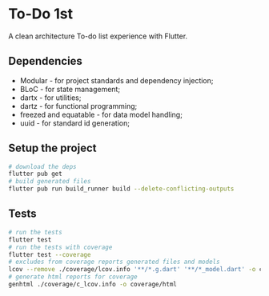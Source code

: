 # To-Do 1st

A clean architecture To-do list experience with Flutter.

## Dependencies

- Modular - for project standards and dependency injection;
- BLoC - for state management;
- dartx - for utilities;
- dartz - for functional programming;
- freezed and equatable - for data model handling;
- uuid - for standard id generation;

## Setup the project

```sh
# download the deps
flutter pub get
# build generated files
flutter pub run build_runner build --delete-conflicting-outputs
```

## Tests

```sh
# run the tests
flutter test
# run the tests with coverage
flutter test --coverage
# excludes from coverage reports generated files and models
lcov --remove ./coverage/lcov.info '**/*.g.dart' '**/*_model.dart' -o coverage/c_lcov.info
# generate html reports for coverage
genhtml ./coverage/c_lcov.info -o coverage/html
```
